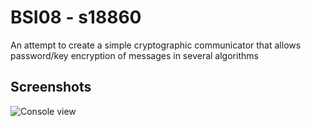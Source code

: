 # BSI08 - s18860
An attempt to create a simple cryptographic communicator that allows password/key encryption of messages in several algorithms

## Screenshots
![Console view](https://i.imgur.com/VnNjNTX.png)

